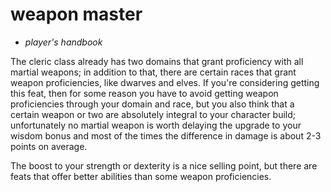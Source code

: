# <red>weapon master</red>

- *player's handbook*

The cleric class already has two domains that grant proficiency with all martial weapons; in addition to that, there are certain races that grant weapon proficiencies, like dwarves and elves. If you're considering getting this feat, then for some reason you have to avoid getting weapon proficiencies through your domain and race, but you also think that a certain weapon or two are absolutely integral to your character build; unfortunately no martial weapon is worth delaying the upgrade to your wisdom bonus and most of the times the difference in damage is about 2-3 points on average.

The boost to your strength or dexterity is a nice selling point, but there are feats that offer better abilities than some weapon proficiencies.

